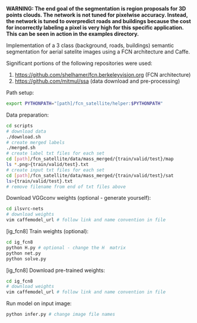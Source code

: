 **WARNING: The end goal of the segmentation is region proposals for 3D points clouds. The network is not tuned for pixelwise accuracy. Instead, the network is tuned to overpredict roads and buildings because the cost for incorrectly labeling a pixel is very high for this specific application. This can be seen in action in the examples directory.**

Implementation of a 3 class (background, roads, buildings) semantic segmentation for aerial satelite images using a FCN architecture and Caffe. 

Significant portions of the following repositories were used:
1. https://github.com/shelhamer/fcn.berkeleyvision.org (FCN architecture)
2. https://github.com/mitmul/ssa (data download and pre-processing)

Path setup:

  ```bash
  export PYTHONPATH="[path]/fcn_satellite/helper:$PYTHONPATH"
  ```

Data preparation:
  ```bash
  cd scripts
  # download data
  ./download.sh
  # create merged labels
  ./merged.sh
  # create label txt files for each set
  cd [path]/fcn_satellite/data/mass_merged/{train/valid/test}/map
  ls *.png>{train/valid/test}.txt
  # create input txt files for each set
  cd [path]/fcn_satellite/data/mass_merged/{train/valid/test}/sat 
  ls>{train/valid/test}.txt
  # remove filename from end of txt files above
  ```
Download VGGconv weights (optional - generate yourself):
  ```bash
  cd ilsvrc-nets
  # download weights
  vim caffemodel_url # follow link and name convention in file
  ```

[ig_fcn8] Train weights (optional):
  ```bash
  cd ig_fcn8
  python H.py # optional - change the H  matrix
  python net.py
  python solve.py
  ```

[ig_fcn8] Download pre-trained weights:
  ```bash
  cd ig_fcn8
  # download weights
  vim caffemodel_url # follow link and name convention in file
  ```

Run model on input image:
  ```bash
  python infer.py # change image file names
  ```